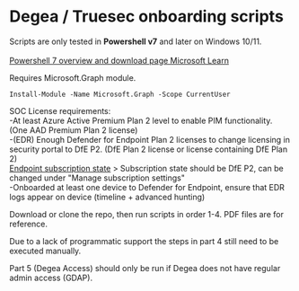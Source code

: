 # Degea / Truesec onboarding scripts
Scripts are only tested in **Powershell v7** and later on Windows 10/11. <br><br>
[Powershell 7 overview and download page Microsoft Learn](https://learn.microsoft.com/en-us/powershell/scripting/install/installing-powershell?view=powershell-7.3)

Requires Microsoft.Graph module.
```
Install-Module -Name Microsoft.Graph -Scope CurrentUser
```
SOC License requirements: <br>
-At least Azure Active Premium Plan 2 level to enable PIM functionality. (One AAD Premium Plan 2 license) <br>
-(EDR) Enough Defender for Endpoint Plan 2 licenses to change licensing in security portal to DfE P2. (DfE Plan 2 license or license containing DfE Plan 2) <br>
[Endpoint subscription state](https://security.microsoft.com/securitysettings/endpoints/licenses) > Subscription state should be DfE P2, can be changed under "Manage subscription settings" <br>
-Onboarded at least one device to Defender for Endpoint, ensure that EDR logs appear on device (timeline + advanced hunting)<br>

Download or clone the repo, then run scripts in order 1-4. PDF files are for reference.

Due to a lack of programmatic support the steps in part 4 still need to be executed manually.

Part 5 (Degea Access) should only be run if Degea does not have regular admin access (GDAP).
